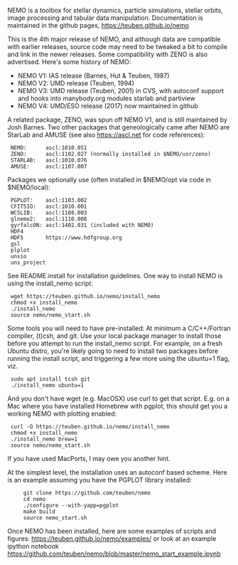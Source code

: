 NEMO is a toolbox for stellar dynamics, particle simulations, stellar orbits,
image processing and tabular data manipulation. Documentation is maintained
in the github pages, https://teuben.github.io/nemo 

This is the 4th major release of NEMO,  and although data are compatible
with earlier releases, source code may need to be tweaked a
bit to compile and link in the newer releases. Some compatibility with ZENO
is also advertised. Here's some history of NEMO:

   * NEMO V1:	IAS release (Barnes, Hut & Teuben, 1987)
   * NEMO V2:	UMD release (Teuben, 1994)
   * NEMO V3:	UMD release (Teuben, 2001) in CVS, with autoconf support and
		hooks into manybody.org modules starlab and partiview
   * NEMO V4:   UMD/ESO release (2017) now maintained in github

A related package, ZENO, was spun off NEMO V1, and is still maintained by Josh Barnes. Two
other packages that geneologically came after NEMO are StarLab and AMUSE
(see also https://ascl.net for code references):

	 NEMO:      ascl:1010.051
	 ZENO:      ascl:1102.027 (normally installed in $NEMO/usr/zeno)
	 STARLAB:   ascl:1010.076
	 AMUSE:     ascl:1107.007

Packages we optionally use (often installed in $NEMO/opt via code in $NEMO/local):

	 PGPLOT:    ascl:1103.002
	 CFITSIO:   ascl:1010.001
	 WCSLIB:    ascl:1108.003
	 glnemo2:   ascl:1110.008
	 gyrfalcON: ascl:1402.031 (included with NEMO)
	 HDF4
	 HDF5       https://www.hdfgroup.org
	 gsl
	 plplot
	 unsio
	 uns_project

See README.install for installation guidelines. One way to install
NEMO is using the install_nemo script:

	 wget https://teuben.github.io/nemo/install_nemo
	 chmod +x install_nemo
	 ./install_nemo
	 source nemo/nemo_start.sh

Some tools you will need to have pre-installed: At minimum a C/C++/Fortran
compiler, (t)csh, and git. Use your local package manager to
install those before you attempt to run the install_nemo script. For
example, on a fresh Ubuntu distro, you're likely going to need to
install two packages before running the install script, and triggering
a few more using the ubuntu=1 flag, viz.

	 sudo apt install tcsh git
 	 ./install_nemo ubuntu=1


And you don't have wget (e.g. MacOSX) use curl to get that script.
E.g. on a Mac where you have installed Homebrew with pgplot, this
should get you a working NEMO with plotting enabled:

	 curl -O https://teuben.github.io/nemo/install_nemo
	 chmod +x install_nemo
	 ./install_nemo brew=1
	 source nemo/nemo_start.sh

If you have used MacPorts, I may owe you another hint.

At the simplest level, the installation uses an autoconf based scheme. Here is an example assuming
you have the PGPLOT library installed:

         git clone https://github.com/teuben/nemo
         cd nemo
         ./configure --with-yapp=pgplot
         make build
         source nemo_start.sh

Once NEMO has been installed, here are
some examples of scripts and figures: https://teuben.github.io/nemo/examples/
or look at an example ipython notebook
https://github.com/teuben/nemo/blob/master/nemo_start_example.ipynb



